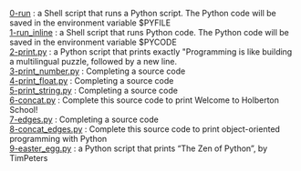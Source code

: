 [0-run](./0-run) : a Shell script that runs a Python script. The Python code will be saved in the environment variable $PYFILE <br/>
[1-run_inline](./1-run_inline) : a Shell script that runs Python code. The Python code will be saved in the environment variable $PYCODE <br/>
[2-print.py](./2-print.py) : a Python script that prints exactly "Programming is like building a multilingual puzzle, followed by a new line. <br/>
[3-print_number.py](./3-print_number.py) : Completing a source code <br/>
[4-print_float.py](./4-print_float.py) : Completing a source code <br/>
[5-print_string.py](./5-print_string.py) : Completing a source code <br/>
[6-concat.py](./6-concat.py) : Complete this source code to print Welcome to Holberton School! <br/>
[7-edges.py](./7-edges.py) : Completing a source code <br/>
[8-concat_edges.py](./8-concat_edges.py) : Complete this source code to print object-oriented programming with Python <br/>
[9-easter_egg.py](./9-easter_egg.py) : a Python script that prints “The Zen of Python”, by TimPeters <br/>
